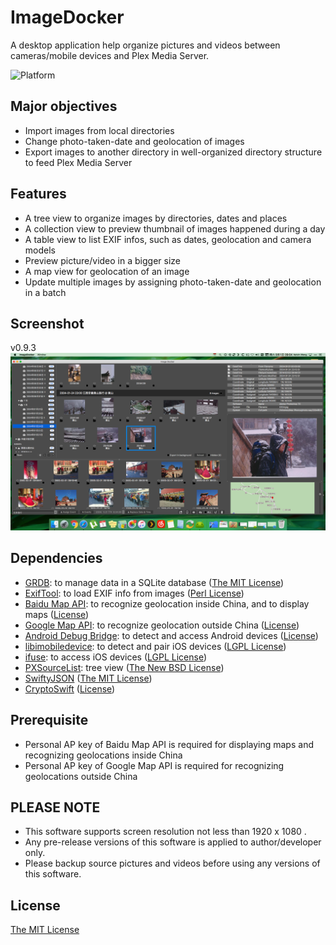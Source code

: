 # ImageDocker

A desktop application help organize pictures and videos between cameras/mobile devices and Plex Media Server.

![Platform](https://img.shields.io/badge/platforms-macOS%2010.13+-ff7711.svg)

## Major objectives

- Import images from local directories
- Change photo-taken-date and geolocation of images
- Export images to another directory in well-organized directory structure to feed Plex Media Server

## Features

- A tree view to organize images by directories, dates and places
- A collection view to preview thumbnail of images happened during a day
- A table view to list EXIF infos, such as dates, geolocation and camera models
- Preview picture/video in a bigger size
- A map view for geolocation of an image
- Update multiple images by assigning photo-taken-date and geolocation in a batch

## Screenshot

v0.9.3
![Screenshot of v0.9.3](Screenshots/Screenshot_v0.9.3.png)

## Dependencies

- [GRDB](https://github.com/groue/GRDB.swift): to manage data in a SQLite database ([The MIT License](https://github.com/groue/GRDB.swift/blob/master/LICENSE))
- [ExifTool](https://www.sno.phy.queensu.ca/~phil/exiftool/): to load EXIF info from images ([Perl License](https://www.sno.phy.queensu.ca/~phil/exiftool/#license))
- [Baidu Map API](http://lbsyun.baidu.com): to recognize geolocation inside China, and to display maps ([License](http://lbsyun.baidu.com/index.php?title=open/law))
- [Google Map API](https://developers.google.com/maps/documentation/): to recognize geolocation outside China ([License](https://developers.google.com/terms/site-policies))
- [Android Debug Bridge](https://developer.android.com/studio/command-line/adb): to detect and access Android devices ([License](https://developer.android.com/license))
- [libimobiledevice](https://github.com/libimobiledevice/libimobiledevice): to detect and pair iOS devices ([LGPL License](https://github.com/libimobiledevice/libimobiledevice/blob/master/COPYING))
- [ifuse](https://github.com/libimobiledevice/ifuse): to access iOS devices ([LGPL License](https://github.com/libimobiledevice/ifuse/blob/master/COPYING))
- [PXSourceList](https://github.com/Perspx/PXSourceList): tree view ([The New BSD License](https://github.com/Perspx/PXSourceList/blob/master/LICENSE))
- [SwiftyJSON](https://github.com/SwiftyJSON/SwiftyJSON) ([The MIT License](https://github.com/SwiftyJSON/SwiftyJSON/blob/master/LICENSE))
- [CryptoSwift](https://github.com/krzyzanowskim/CryptoSwift) ([License](https://github.com/krzyzanowskim/CryptoSwift/blob/master/LICENSE))

## Prerequisite

- Personal AP key of Baidu Map API is required for displaying maps and recognizing geolocations inside China
- Personal AP key of Google Map API is required for recognizing geolocations outside China

## PLEASE NOTE

- This software supports screen resolution not less than 1920 x 1080 .
- Any pre-release versions of this software is applied to author/developer only.
- Please backup source pictures and videos before using any versions of this software.

## License

[The MIT License](LICENSE)
